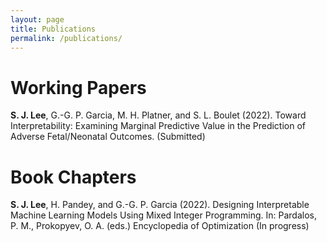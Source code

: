 ```yaml
---
layout: page
title: Publications
permalink: /publications/
---
```


# Working Papers
<strong>S. J. Lee</strong>, G.-G. P. Garcia, M. H. Platner, and S. L. Boulet (2022). Toward Interpretability:
Examining Marginal Predictive Value in the Prediction of Adverse Fetal/Neonatal Outcomes.
(Submitted)

# Book Chapters
<strong>S. J. Lee</strong>, H. Pandey, and G.-G. P. Garcia (2022). Designing Interpretable Machine Learning
Models Using Mixed Integer Programming. In: Pardalos, P. M., Prokopyev, O. A. (eds.) Encyclopedia of Optimization (In progress)